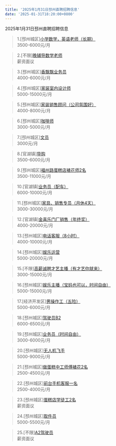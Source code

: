 ```yaml
---
title: '2025年1月31日邳州直聘招聘信息'
date: '2025-01-31T18:20:00+0800'
---
```

2025年1月31日邳州直聘招聘信息
<!--more-->
>1.[邳州城区][小学数学，英语老师（长期）](https://www.pizhouzhipin.com/job/39025)<br>
>3500-6000元/月

>2.[不限][晚辅导数学老师](https://www.pizhouzhipin.com/job/36198)<br>
>薪资面议

>3.[邳州城区][香飘飘业务员](https://www.pizhouzhipin.com/job/15025)<br>
>4000-6000元/月

>4.[邳州城区][家装室内设计师](https://www.pizhouzhipin.com/job/17714)<br>
>5000-15000元/月

>5.[邳州城区][家装销售顾问（公司氛围好）](https://www.pizhouzhipin.com/job/15739)<br>
>4000-8000元/月

>6.[邳州城区][咖啡师](https://www.pizhouzhipin.com/job/38228)<br>
>3000-5000元/月

>7.[邳州城区][文员](https://www.pizhouzhipin.com/job/8934)<br>
>3000元/月

>8.[官湖镇][导购](https://www.pizhouzhipin.com/job/33387)<br>
>3500-6000元/月

>9.[邳州城区][福州路蛋糕店裱花师2名](https://www.pizhouzhipin.com/job/38559)<br>
>3500-11000元/月

>10.[官湖镇][业务员（配车）](https://www.pizhouzhipin.com/job/39020)<br>
>6000-10000元/月

>11.[邳州城区][家具、销售专员（月休4天）](https://www.pizhouzhipin.com/job/36235)<br>
>3000-30000元/月

>12.[官湖镇][金喜乐门厂销售（年终奖）](https://www.pizhouzhipin.com/job/20187)<br>
>4000-20000元/月

>13.[邳州城区][电话客服（8小时）](https://www.pizhouzhipin.com/job/30660)<br>
>4000-10000元/月

>14.[邳州城区][娱乐运营](https://www.pizhouzhipin.com/job/39002)<br>
>5000-20000元/月

>15.[不限][高薪诚聘才艺主播（有才艺你就来）](https://www.pizhouzhipin.com/job/38885)<br>
>3000-15000元/月

>16.[邳州城区][娱乐主播（宝妈也可以，时间自由）](https://www.pizhouzhipin.com/job/36359)<br>
>5000-15000元/月

>17.[经济开发区][男操作工（五险）](https://www.pizhouzhipin.com/job/38851)<br>
>5000-6000元/月

>18.[邳州城区][驾驶员B2](https://www.pizhouzhipin.com/job/38365)<br>
>6000-6500元/月

>19.[邳州城区][业务员（时间自由）](https://www.pizhouzhipin.com/job/19026)<br>
>3000-6000元/月

>20.[邳州城区][无人机飞手](https://www.pizhouzhipin.com/job/39008)<br>
>5000-9000元/月

>21.[邳州城区][做蛋糕中工师傅裱花2名](https://www.pizhouzhipin.com/job/39026)<br>
>2500-4500元/月

>22.[邳州城区][前台手机客服一名](https://www.pizhouzhipin.com/job/39032)<br>
>2500-4000元/月

>23.[邳州城区][蛋糕店学徒工2名](https://www.pizhouzhipin.com/job/38478)<br>
>薪资面议

>24.[邳州城区][取件员](https://www.pizhouzhipin.com/job/39031)<br>
>5000-5500元/月

>25.[不限][A2驾驶员](https://www.pizhouzhipin.com/job/39028)<br>
>薪资面议

